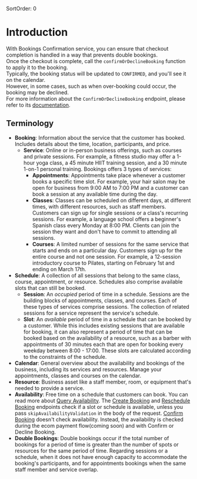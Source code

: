 SortOrder: 0
# Introduction
With Bookings Confirmation service, you can ensure that checkout completion is handled in a way that prevents double bookings.    
Once the checkout is complete, call the `confirmOrDeclineBooking` function to apply it to the booking.     
Typically, the booking status will be updated to `CONFIRMED`, and you'll see it on the calendar.    
However, in some cases, such as when over-booking could occur, the booking may be declined.    
For more information about the `ConfirmOrDeclineBooking` endpoint, please refer to its [documentation](https://dev.wix.com/api/rest/wix-bookings/confirmation/confirm-or-decline-booking).

## Terminology

+ __Booking__: Information about the service that the customer has booked. 
  Includes details about the time, location, participants, and price.
  + __Service__: Online or in-person business offerings, such as courses and private sessions. For
  example, a fitness studio may offer a 
  1-hour yoga class, a 45 minute HIIT training session, and a 30 minute 1-on-1 
  personal training. Bookings offers 3 types of services: 
    + __Appointments__: Appointments take place whenever a customer books a specific 
      time slot. For example, your hair salon may be open for business from 9:00 AM 
      to 7:00 PM and a customer can book a session at any available time during the day.
    + __Classes__: Classes can be scheduled on different days, at different times, 
      with different resources, such as staff members. Customers can sign up for single sessions
      or a class's recurring sessions. For example, a language school offers a beginner's Spanish 
      class every Monday at 8:00 PM. Clients can join the session they want and don't have to commit
      to attending all sessions.
    + __Courses__: A limited number of sessions for the same service that starts and ends 
      on a particular day. Customers sign up for the entire course and not one session. For example, 
      a 12-session introductory course to Pilates, starting on February 1st and
      ending on March 17th.
+ __Schedule__: A collection of all sessions that belong to the same class, course, appointment, or resource. Schedules also comprise available slots that can still be booked.
    + __Session__: An _occupied_ period of time in a schedule. Sessions are the 
      building blocks of appointments, classes, and courses. Each of these types of 
      services comprise sessions. The collection of related sessions for a service represent the 
      service's schedule. 
    + __Slot__: An _available_ period of time in a schedule that can be booked by a 
      customer. While this includes existing sessions that are available for
      booking, it can also represent a period of time that can be booked based on
      the availability of a resource, such as a barber with appointments of 30 
      minutes each that are open for booking every weekday between 8:00 - 17:00.
      These slots are calculated according to the constraints of the schedule.
+ __Calendar__: General overview about the availability and bookings of the 
  business, including its services and resources. Manage your appointments, classes 
  and courses on the calendar.
+ __Resource__: Business asset like a staff member, room, or equipment that's 
  needed to provide a service.
+ __Availability__: Free time on a schedule that customers can book. 
  You can read more about 
  [Query Availability](https://dev.wix.com/api/rest/wix-bookings/availability-calendar/query-availability).
  The [Create Booking](hhttps://dev.wix.com/api/rest/wix-bookings/bookings-v2/create-booking) and
  [Reschedule Booking](https://dev.wix.com/api/rest/wix-bookings/bookings-v2/reschedule-booking) 
  endpoints check if a slot or schedule is available, unless you pass
  `skipAvailabilityValidation` in the body of the request.
  [Confirm Booking](https://dev.wix.com/api/rest/wix-bookings/bookings-v2/confirm-booking) 
  doesn't check availability. Instead, the availability is checked during the 
  ecom payment flow(coming soon) and with Confirm or Decline Booking.
+ __Double Bookings__: Double bookings occur if the total number of bookings for a period of time is greater than the number of spots or resources for the same period of time. Regarding sessions or a schedule, when it does not have enough capacity to accommodate the booking's participants, and for appointments bookings when the same staff member and service overlap.   